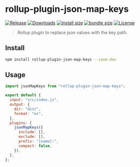 # rollup-plugin-json-map-keys

[![Release](https://img.shields.io/npm/v/rollup-plugin-json-map-keys.svg?style=flat-square&label=release)](https://github.com/tiagoporto/rollup-plugin-json-map-keys/releases)
[![Downloads](https://img.shields.io/npm/dt/rollup-plugin-json-map-keys.svg?logo=npm&style=flat-square)](https://www.npmjs.com/package/rollup-plugin-json-map-keys)
[![install size](https://packagephobia.now.sh/badge?p=rollup-plugin-json-map-keys)](https://packagephobia.now.sh/result?p=rollup-plugin-json-map-keys)
[![bundle size](https://img.shields.io/bundlephobia/min/rollup-plugin-json-map-keys?style=flat-square&label=bundle%20size)](https://bundlephobia.com/result?p=rollup-plugin-json-map-keys)
[![License](https://img.shields.io/github/license/tiagoporto/json-map-keys.svg?style=flat-square)](LICENSE)

> Rollup plugin to replace json values with the key path.

## Install

```sh
npm install rollup-plugin-json-map-keys --save-dev
```

## Usage

```js
import jsonMapKeys from "rollup-plugin-json-map-keys";

export default {
  input: "src/index.js",
  output: {
    dir: "dist",
    format: "es",
  },
  plugins: [
    jsonMapKeys({
      include: [],
      exclude: [],
      prefix: "[name]:",
      compact: false,
    }),
  ],
};
```

